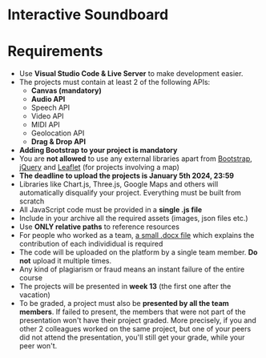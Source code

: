 # Interactive Soundboard

# Requirements

- Use **Visual Studio Code & Live Server** to make development easier.  
- The projects must contain at least 2 of the following APIs:
    - **Canvas (mandatory)**
    - **Audio API**
    - Speech API
    - Video API
    - MIDI API
    - Geolocation API
    - **Drag & Drop API**
- **Adding Bootstrap to your project is mandatory**
- You are **not allowed** to use any external libraries apart from [Bootstrap](https://getbootstrap.com/), [jQuery](https://jquery.com/) and [Leaflet](https://leafletjs.com/) (for projects involving a map)
- **The deadline to upload the projects is January 5th 2024, 23:59**
- Libraries like Chart.js, Three.js, Google Maps and others will automatically disqualify your project. Everything must be built from scratch
- All JavaScript code must be provided in a **single .js file**
- Include in your archive all the required assets (images, json files etc.)
- Use **ONLY relative paths** to reference resources
- For people who worked as a team, <ins>a small .docx file</ins> which explains the contribution of each individidual is required
- The code will be uploaded on the platform by a single team member. **Do not** upload it multiple times.
- Any kind of plagiarism or fraud means an instant failure of the entire course
- The projects will be presented in **week 13** (the first one after the vacation)
- To be graded, a project must also be **presented by all the team members**. If failed to present, the members that were not part of the presentation won't have their project graded. More precisely, if you and other 2 colleagues worked on the same project, but one of your peers did not attend the presentation, you'll still get your grade, while your peer won't.